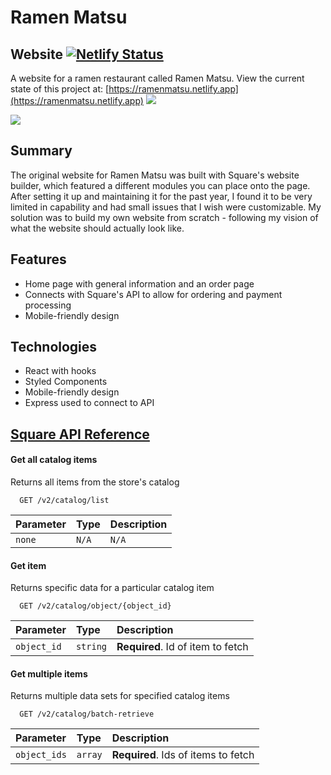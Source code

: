 # Ramen Matsu

## Website [![Netlify Status](https://api.netlify.com/api/v1/badges/d6bb904c-2349-4778-a184-ff9ce7979dbb/deploy-status)](https://app.netlify.com/sites/ramenmatsu/deploys)
A website for a ramen restaurant called Ramen Matsu.
View the current state of this project at: [https://ramenmatsu.netlify.app](https://ramenmatsu.netlify.app)
![](https://i.imgur.com/kVP5LGh.png)

![](https://i.imgur.com/k7G7nmg.png)

## Summary
The original website for Ramen Matsu was built with Square's website builder, which featured a different modules you can place onto the page. After setting it up and maintaining it for the past year, I found it to be very limited in capability and had small issues that I wish were customizable. My solution was to build my own website from scratch - following my vision of what the website should actually look like.

## Features
* Home page with general information and an order page
* Connects with Square's API to allow for ordering and payment processing
* Mobile-friendly design

## Technologies
* React with hooks
* Styled Components
* Mobile-friendly design
* Express used to connect to API

## [Square API Reference](https://developer.squareup.com/reference/square/)

#### Get all catalog items
Returns all items from the store's catalog

```http
  GET /v2/catalog/list
```
| Parameter | Type     | Description                |
| :-------- | :------- | :------------------------- |
| `none`    | `N/A`    | `N/A`                      |

#### Get item
Returns specific data for a particular catalog item
```http
  GET /v2/catalog/object/{object_id}
```
| Parameter  | Type     | Description                       |
| :--------- | :------- | :-------------------------------- |
| `object_id`| `string` | **Required**. Id of item to fetch |

#### Get multiple items
Returns multiple data sets for specified catalog items
```http
  GET /v2/catalog/batch-retrieve
```
| Parameter  | Type     | Description                       |
| :--------- | :------- | :-------------------------------- |
| `object_ids`| `array` | **Required**. Ids of items to fetch |
